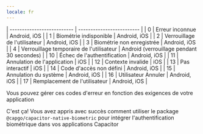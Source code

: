 ```yaml
---
locale: fr
---
```


| -------------------------- | ------------------------- |
| 0 | Erreur inconnue | Android, iOS |
| 1 | Biométrie indisponible | Android, iOS |
| 2 | Verrouillage de l'utilisateur | Android, iOS |
| 3 | Biométrie non enregistrée | Android, iOS |
| 4 | Verrouillage temporaire de l'utilisateur | Android (verrouillage pendant 30 secondes) |
| 10 | Échec de l'authentification | Android, iOS |
| 11 | Annulation de l'application | iOS |
| 12 | Contexte invalide | iOS |
| 13 | Pas interactif | iOS |
| 14 | Code d'accès non défini | Android, iOS |
| 15 | Annulation du système | Android, iOS |
| 16 | Utilisateur Annuler | Android, iOS |
| 17 | Remplacement de l'utilisateur | Android, iOS |

Vous pouvez gérer ces codes d'erreur en fonction des exigences de votre application

C'est ça! Vous avez appris avec succès comment utiliser le package `@capgo/capacitor-native-biometric` pour intégrer l'authentification biométrique dans vos applications Capacitor